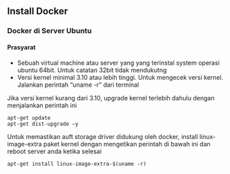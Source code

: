 ## Install Docker 
### Docker di Server Ubuntu
#### Prasyarat
- Sebuah virtual machine atau server yang yang terinstal system operasi ubuntu 64bit. Untuk catatan 32bit tidak mendukutng
- Versi kernel minimal 3.10 atau lebih tinggi. Untuk mengecek versi kernel. Jalankan perintah “uname -r” dari terminal

Jika versi kernel kurang dari 3.10, upgrade kernel terlebih dahulu dengan menjalankan perintah ini
```
apt-get update
apt-get dist-upgrade –y
```
Untuk memastikan auft storage driver didukung oleh docker, install linux-image-extra paket kernel dengan mengetikan perintah di bawah ini dan reboot server anda ketika selesai
```
apt-get install linux-image-extra-$(uname -r)
```
